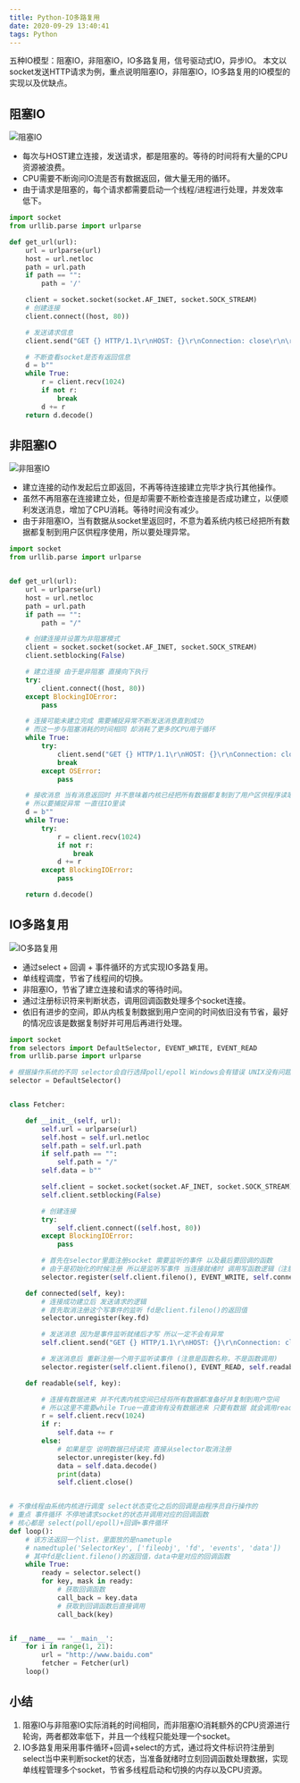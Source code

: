 ```yaml
---
title: Python-IO多路复用
date: 2020-09-29 13:40:41
tags: Python
---
```


五种IO模型：阻塞IO，非阻塞IO，IO多路复用，信号驱动式IO，异步IO。
本文以socket发送HTTP请求为例，重点说明阻塞IO，非阻塞IO，IO多路复用的IO模型的实现以及优缺点。
<!-- more -->
## 阻塞IO

![阻塞IO](阻塞IO.jpg)

* 每次与HOST建立连接，发送请求，都是阻塞的。等待的时间将有大量的CPU资源被浪费。
* CPU需要不断询问IO流是否有数据返回，做大量无用的循环。
* 由于请求是阻塞的，每个请求都需要启动一个线程/进程进行处理，并发效率低下。

```python
import socket
from urllib.parse import urlparse

def get_url(url):
    url = urlparse(url)
    host = url.netloc
    path = url.path
    if path == "":
        path = '/'

    client = socket.socket(socket.AF_INET, socket.SOCK_STREAM)
    # 创建连接
    client.connect((host, 80))

    # 发送请求信息
    client.send("GET {} HTTP/1.1\r\nHOST: {}\r\nConnection: close\r\n\r\n".format(path, host).encode())

    # 不断查看socket是否有返回信息
    d = b""
    while True:
        r = client.recv(1024)
        if not r:
            break
        d += r
    return d.decode()

```



## 非阻塞IO

![非阻塞IO](非阻塞IO.jpeg)

* 建立连接的动作发起后立即返回，不再等待连接建立完毕才执行其他操作。
* 虽然不再阻塞在连接建立处，但是却需要不断检查连接是否成功建立，以便顺利发送消息，增加了CPU消耗。等待时间没有减少。
* 由于非阻塞IO，当有数据从socket里返回时，不意为着系统内核已经把所有数据都复制到用户区供程序使用，所以要处理异常。

```python
import socket
from urllib.parse import urlparse


def get_url(url):
    url = urlparse(url)
    host = url.netloc
    path = url.path
    if path == "":
        path = "/"

    # 创建连接并设置为非阻塞模式
    client = socket.socket(socket.AF_INET, socket.SOCK_STREAM)
    client.setblocking(False)

    # 建立连接 由于是非阻塞 直接向下执行
    try:
        client.connect((host, 80))
    except BlockingIOError:
        pass

    # 连接可能未建立完成 需要捕捉异常不断发送消息直到成功
    # 而这一步与阻塞消耗的时间相同 却消耗了更多的CPU用于循环
    while True:
        try:
            client.send("GET {} HTTP/1.1\r\nHOST: {}\r\nConnection: close\r\n\r\n".format(path, host).encode())
            break
        except OSError:
            pass

    # 接收消息 当有消息返回时 并不意味着内核已经把所有数据都复制到了用户区供程序读取
    # 所以要捕捉异常 一直往IO里读
    d = b""
    while True:
        try:
            r = client.recv(1024)
            if not r:
                break
            d += r
        except BlockingIOError:
            pass

    return d.decode()

```



## IO多路复用

![IO多路复用](IO多路复用.jpeg)

* 通过select + 回调 + 事件循环的方式实现IO多路复用。
* 单线程调度，节省了线程间的切换。
* 非阻塞IO，节省了建立连接和请求的等待时间。
* 通过注册标识符来判断状态，调用回调函数处理多个socket连接。
* 依旧有进步的空间，即从内核复制数据到用户空间的时间依旧没有节省，最好的情况应该是数据复制好并可用后再进行处理。

```python
import socket
from selectors import DefaultSelector, EVENT_WRITE, EVENT_READ
from urllib.parse import urlparse

# 根据操作系统的不同 selector会自行选择poll/epoll Windows会有错误 UNIX没有问题
selector = DefaultSelector()


class Fetcher:

    def __init__(self, url):
        self.url = urlparse(url)
        self.host = self.url.netloc
        self.path = self.url.path
        if self.path == "":
            self.path = "/"
        self.data = b""

        self.client = socket.socket(socket.AF_INET, socket.SOCK_STREAM)
        self.client.setblocking(False)

        # 创建连接
        try:
            self.client.connect((self.host, 80))
        except BlockingIOError:
            pass

        # 首先在selector里面注册socket 需要监听的事件 以及最后要回调的函数
        # 由于是初始化的时候注册 所以是监听写事件 当连接就绪时 调用写函数逻辑（注意是函数名称，不是函数调用）
        selector.register(self.client.fileno(), EVENT_WRITE, self.connected)

    def connected(self, key):
        # 连接成功建立后 发送请求的逻辑
        # 首先取消注册这个写事件的监听 fd是client.fileno()的返回值
        selector.unregister(key.fd)

        # 发送消息 因为是事件监听就绪后才写 所以一定不会有异常
        self.client.send("GET {} HTTP/1.1\r\nHOST: {}\r\nConnection: close\r\n\r\n".format(self.path, self.host).encode())

        # 发送消息后 重新注册一个用于监听读事件 (注意是函数名称，不是函数调用)
        selector.register(self.client.fileno(), EVENT_READ, self.readable)

    def readable(self, key):

        # 连接有数据进来 并不代表内核空间已经将所有数据都准备好并复制到用户空间
        # 所以这里不需要while True一直查询有没有数据进来 只要有数据 就会调用readable方法进行读取
        r = self.client.recv(1024)
        if r:
            self.data += r
        else:
            # 如果是空 说明数据已经读完 直接从selector取消注册
            selector.unregister(key.fd)
            data = self.data.decode()
            print(data)
            self.client.close()


# 不像线程由系统内核进行调度 select状态变化之后的回调是由程序员自行操作的
# 重点 事件循环 不停地请求socket的状态并调用对应的回调函数
# 核心都是 select(poll/epoll)+回调+事件循环
def loop():
    # 该方法返回一个list，里面放的是nametuple
    # namedtuple('SelectorKey', ['fileobj', 'fd', 'events', 'data'])
    # 其中fd是client.fileno()的返回值，data中是对应的回调函数
    while True:
        ready = selector.select()
        for key, mask in ready:
            # 获取回调函数
            call_back = key.data
            # 获取到回调函数后直接调用
            call_back(key)


if __name__ == '__main__':
    for i in range(1, 21):
        url = "http://www.baidu.com"
        fetcher = Fetcher(url)
    loop()
```

## 小结

1. 阻塞IO与非阻塞IO实际消耗的时间相同，而非阻塞IO消耗额外的CPU资源进行轮询，两者都效率低下，并且一个线程只能处理一个socket。
2. IO多路复用采用事件循环+回调+select的方式，通过将文件标识符注册到select当中来判断socket的状态，当准备就绪时立刻回调函数处理数据，实现单线程管理多个socket，节省多线程启动和切换的内存以及CPU资源。

